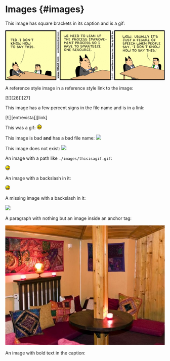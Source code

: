 # Images {#images}


This image has square brackets in its caption and is a gif:

![Hi, I am square []](images/gifimage.gif)

A reference style image in a reference style link to the image:

[![][26]][27]

This image has a few percent signs in the file name and is in a link:

[![][entrevista]][link]

This was a gif: ![](images/thisisagif.gif)

This image is bad **and** has a bad file name: ![](images/10.100.jpg)

This image does not exist: ![](images/doesnotexist.png)

An image with a path like `./images/thisisagif.gif`:

![](./images/thisisagif.gif)

An image with a backslash in it:

![](images\thisisagif.gif)

A missing image with a backslash in it:

![](images\foooooo.png)

A paragraph with nothing but an image inside an anchor tag:

[![](images/25mic.jpg)](http://example2.com)

An image with bold text in the caption:
